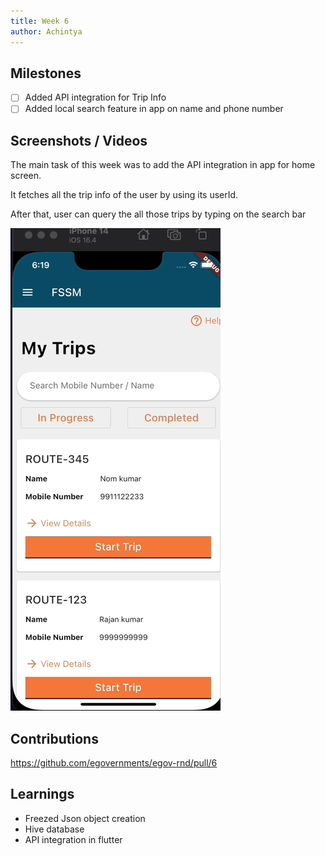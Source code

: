 ```yaml
---
title: Week 6
author: Achintya
---
```


## Milestones
- [ ] Added API integration for Trip Info
- [ ] Added local search feature in app on name and phone number

## Screenshots / Videos 
The main task of this week was to add the API integration in app for home screen.

It fetches all the trip info of the user by using its userId. 

After that, user can query the all those trips by typing on the search bar

![api integration gif](../static/week6/gif-1.gif)

## Contributions
https://github.com/egovernments/egov-rnd/pull/6

## Learnings
- Freezed Json object creation
- Hive database
- API integration in flutter